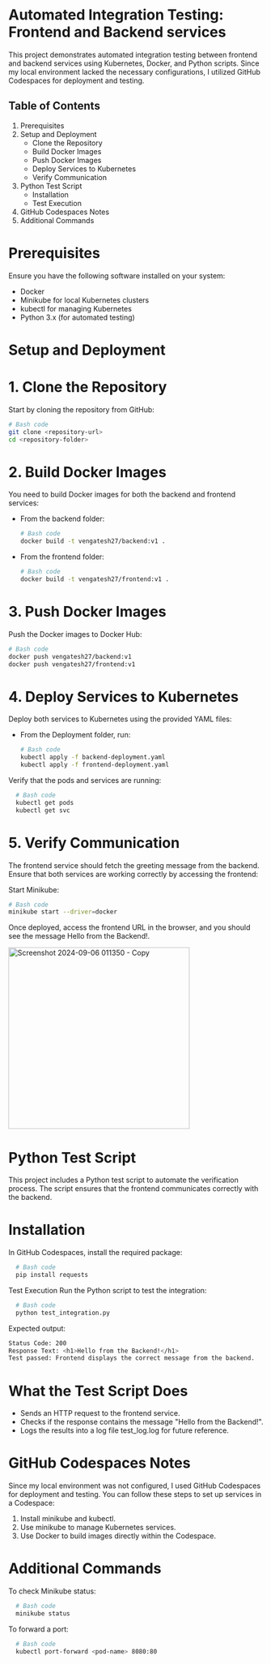 # Automated Integration Testing: Frontend and Backend services

This project demonstrates automated integration testing between frontend and backend services using Kubernetes, Docker, and Python scripts. Since my local environment lacked the necessary configurations, I utilized GitHub Codespaces for deployment and testing.

## Table of Contents
1. Prerequisites
2. Setup and Deployment
    - Clone the Repository
    - Build Docker Images
    - Push Docker Images
    - Deploy Services to Kubernetes
    - Verify Communication
3. Python Test Script
    - Installation
    - Test Execution
4. GitHub Codespaces Notes
5. Additional Commands

# Prerequisites
Ensure you have the following software installed on your system:

  * Docker
  * Minikube for local Kubernetes clusters
  * kubectl for managing Kubernetes
  * Python 3.x (for automated testing)

# Setup and Deployment
# 1. Clone the Repository
   Start by cloning the repository from GitHub:

   ```bash
   # Bash code
   git clone <repository-url>
   cd <repository-folder>
```
# 2. Build Docker Images
You need to build Docker images for both the backend and frontend services:
  * From the backend folder:
      ```bash
      # Bash code
     docker build -t vengatesh27/backend:v1 .
      ```
  * From the frontend folder:
      ```bash
      # Bash code
     docker build -t vengatesh27/frontend:v1 .
      ```
# 3. Push Docker Images
Push the Docker images to Docker Hub:
 ```bash
 # Bash code
 docker push vengatesh27/backend:v1
 docker push vengatesh27/frontend:v1
```
# 4. Deploy Services to Kubernetes
Deploy both services to Kubernetes using the provided YAML files:
  * From the Deployment folder, run:
    ```bash
    # Bash code
    kubectl apply -f backend-deployment.yaml
    kubectl apply -f frontend-deployment.yaml
    ```
Verify that the pods and services are running:
  ```bash
    # Bash code
    kubectl get pods
    kubectl get svc
  ```
# 5. Verify Communication
The frontend service should fetch the greeting message from the backend. Ensure that both services are working correctly by accessing the frontend:

Start Minikube:
```bash
# Bash code
minikube start --driver=docker
```
Once deployed, access the frontend URL in the browser, and you should see the message Hello from the Backend!.

<img width="358" alt="Screenshot 2024-09-06 011350 - Copy" src="https://github.com/user-attachments/assets/e04029e2-b49a-47b3-9203-5f8d542c65a3">

# Python Test Script
This project includes a Python test script to automate the verification process. The script ensures that the frontend communicates correctly with the backend.

# Installation
In GitHub Codespaces, install the required package:
```bash
  # Bash code
  pip install requests
```
Test Execution
Run the Python script to test the integration:
```bash
  # Bash code
  python test_integration.py
```
Expected output:
```bash
Status Code: 200
Response Text: <h1>Hello from the Backend!</h1>
Test passed: Frontend displays the correct message from the backend.
```
# What the Test Script Does
  * Sends an HTTP request to the frontend service.
  * Checks if the response contains the message "Hello from the Backend!".
  * Logs the results into a log file test_log.log for future reference.

# GitHub Codespaces Notes
Since my local environment was not configured, I used GitHub Codespaces for deployment and testing. You can follow these steps to set up services in a Codespace:

1. Install minikube and kubectl.
2. Use minikube to manage Kubernetes services.
3. Use Docker to build images directly within the Codespace.

# Additional Commands
To check Minikube status:
```bash
  # Bash code
  minikube status
```
To forward a port:
```bash
  # Bash code
  kubectl port-forward <pod-name> 8080:80
```
